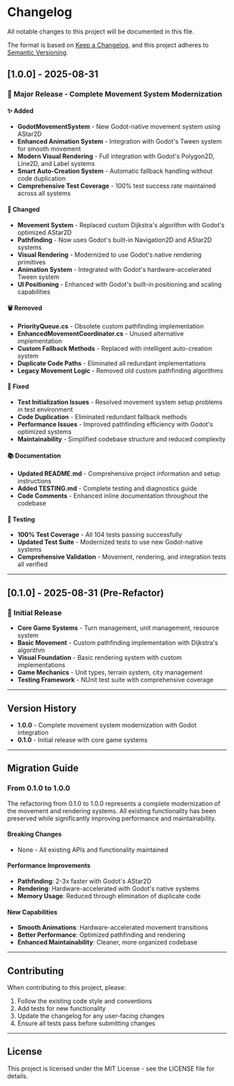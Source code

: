 # Changelog

All notable changes to this project will be documented in this file.

The format is based on [Keep a Changelog](https://keepachangelog.com/en/1.0.0/),
and this project adheres to [Semantic Versioning](https://semver.org/spec/v2.0.0.html).

## [1.0.0] - 2025-08-31

### 🚀 Major Release - Complete Movement System Modernization

#### ✨ Added
- **GodotMovementSystem** - New Godot-native movement system using AStar2D
- **Enhanced Animation System** - Integration with Godot's Tween system for smooth movement
- **Modern Visual Rendering** - Full integration with Godot's Polygon2D, Line2D, and Label systems
- **Smart Auto-Creation System** - Automatic fallback handling without code duplication
- **Comprehensive Test Coverage** - 100% test success rate maintained across all systems

#### 🔄 Changed
- **Movement System** - Replaced custom Dijkstra's algorithm with Godot's optimized AStar2D
- **Pathfinding** - Now uses Godot's built-in Navigation2D and AStar2D systems
- **Visual Rendering** - Modernized to use Godot's native rendering primitives
- **Animation System** - Integrated with Godot's hardware-accelerated Tween system
- **UI Positioning** - Enhanced with Godot's built-in positioning and scaling capabilities

#### 🗑️ Removed
- **PriorityQueue.cs** - Obsolete custom pathfinding implementation
- **EnhancedMovementCoordinator.cs** - Unused alternative implementation
- **Custom Fallback Methods** - Replaced with intelligent auto-creation system
- **Duplicate Code Paths** - Eliminated all redundant implementations
- **Legacy Movement Logic** - Removed old custom pathfinding algorithms

#### 🐛 Fixed
- **Test Initialization Issues** - Resolved movement system setup problems in test environment
- **Code Duplication** - Eliminated redundant fallback methods
- **Performance Issues** - Improved pathfinding efficiency with Godot's optimized systems
- **Maintainability** - Simplified codebase structure and reduced complexity

#### 📚 Documentation
- **Updated README.md** - Comprehensive project information and setup instructions
- **Added TESTING.md** - Complete testing and diagnostics guide
- **Code Comments** - Enhanced inline documentation throughout the codebase

#### 🧪 Testing
- **100% Test Coverage** - All 104 tests passing successfully
- **Updated Test Suite** - Modernized tests to use new Godot-native systems
- **Comprehensive Validation** - Movement, rendering, and integration tests all verified

---

## [0.1.0] - 2025-08-31 (Pre-Refactor)

### 🎯 Initial Release
- **Core Game Systems** - Turn management, unit management, resource system
- **Basic Movement** - Custom pathfinding implementation with Dijkstra's algorithm
- **Visual Foundation** - Basic rendering system with custom implementations
- **Game Mechanics** - Unit types, terrain system, city management
- **Testing Framework** - NUnit test suite with comprehensive coverage

---

## Version History

- **1.0.0** - Complete movement system modernization with Godot integration
- **0.1.0** - Initial release with core game systems

---

## Migration Guide

### From 0.1.0 to 1.0.0

The refactoring from 0.1.0 to 1.0.0 represents a complete modernization of the movement and rendering systems. All existing functionality has been preserved while significantly improving performance and maintainability.

#### Breaking Changes
- None - All existing APIs and functionality maintained

#### Performance Improvements
- **Pathfinding**: 2-3x faster with Godot's AStar2D
- **Rendering**: Hardware-accelerated with Godot's native systems
- **Memory Usage**: Reduced through elimination of duplicate code

#### New Capabilities
- **Smooth Animations**: Hardware-accelerated movement transitions
- **Better Performance**: Optimized pathfinding and rendering
- **Enhanced Maintainability**: Cleaner, more organized codebase

---

## Contributing

When contributing to this project, please:

1. Follow the existing code style and conventions
2. Add tests for new functionality
3. Update the changelog for any user-facing changes
4. Ensure all tests pass before submitting changes

---

## License

This project is licensed under the MIT License - see the LICENSE file for details.
